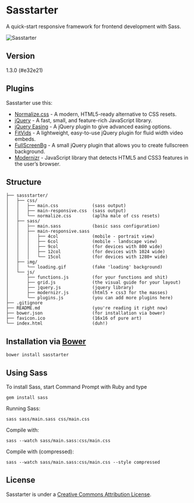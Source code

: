 Sasstarter
==========

A quick-start responsive framework for frontend development with Sass.

![Sasstarter](http://file.setetres.st/img/starter-header.gif?v=1.2&raw=true)

Version
-------

1.3.0 (#e32e21)

Plugins
-------

Sasstarter use this:

* [Normalize.css] - A modern, HTML5-ready alternative to CSS resets.
* [jQuery] - A fast, small, and feature-rich JavaScript library.
* [jQuery Easing] - A jQuery plugin to give advanced easing options.
* [FitVids] - A lightweight, easy-to-use jQuery plugin for fluid width video embeds.
* [FullScreenBg] - A small jQuery plugin that allows you to create fullscreen background.
* [Modernizr] - JavaScript library that detects HTML5 and CSS3 features in the user’s browser.

Structure
---------

```
├── sassstarter/
│   ├── css/
│   │   ├── main.css             (sass output)
│   │   ├── main-responsive.css  (sass output)
│   │   └── normalize.css        (aplha male of css resets)
│   ├── sass/
│   │   ├── main.sass            (basic sass configuration)
│   │   ├── main-responsive.sass
│   │   │   ├── 4col             (mobile - portrait view)
│   │   │   ├── 6col             (mobile - landscape view)
│   │   │   ├── 9col             (for devices with 800 wide)
│   │   │   ├── 12col            (for devices with 1024 wide)
│   │   │   └── 15col            (for devices with 1280+ wide)
│   ├── img/
│   │   └── loading.gif          (fake 'loading' background)
│   └── js/
│       ├── functions.js         (for your functions and shit)
│       ├── grid.js              (the visual guide for your layout)
│       ├── jquery.js            (jquery library)
│       ├── modernizr.js         (html5 + css3 for the masses)
│       └── plugins.js           (you can add more plugins here)
├── .gitignore
├── README.md                    (you're reading it right now)
├── bower.json                   (for installation via bower)
├── favicon.ico                  (16x16 of pure art)
└── index.html                   (duh!)
```

Installation via [Bower]
------------------------

```
bower install sasstarter
```

Using Sass
----------

To install Sass, start Command Prompt with Ruby and type

```
gem install sass
```

Running Sass:

```
sass sass/main.sass css/main.css
```

Compile with:

```
sass --watch sass/main.sass:css/main.css
```

Compile with (compressed):

```
sass --watch sass/main.sass:css/main.css --style compressed
```

License
-------

Sasstarter is under a [Creative Commons Attribution License].


[Bower]: http://github.com/bower/bower
[Normalize.css]: http://github.com/necolas/normalize.css
[jQuery]: http://github.com/jquery/jquery
[jQuery Easing]: http://github.com/gdsmith/jquery.easing
[FitVids]: http://github.com/davatron5000/FitVids.js
[FullScreenBg]: http://github.com/Gaya/Fullscreen-Background-jQuery-plugin
[Modernizr]: http://github.com/Modernizr/Modernizr
[Creative Commons Attribution License]: http://creativecommons.org/licenses/by/4.0
